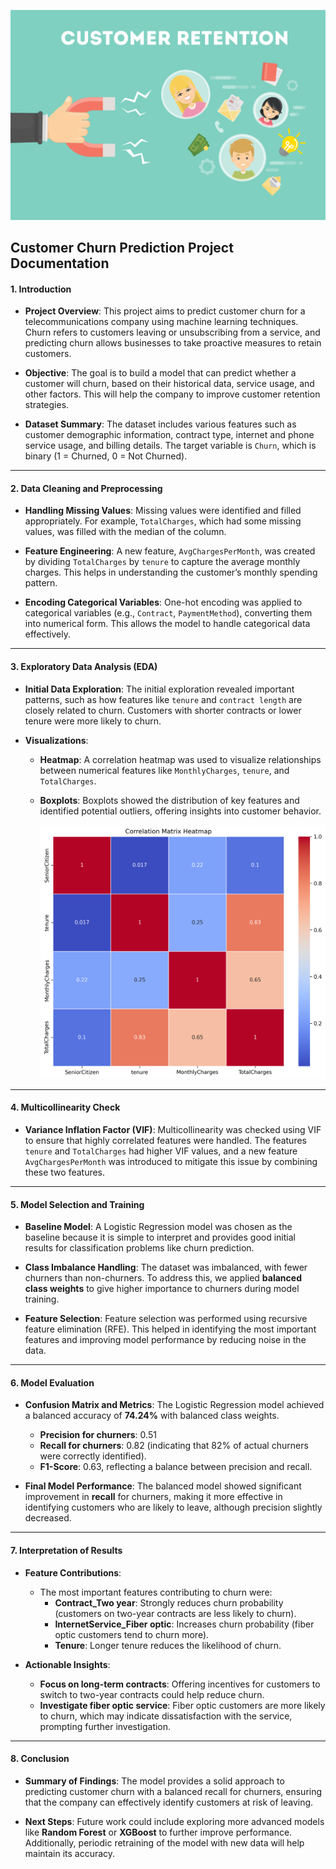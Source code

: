 ![](customer_retention_1.jpg)

## **Customer Churn Prediction Project Documentation**

#### **1. Introduction**
- **Project Overview**: This project aims to predict customer churn for a telecommunications company using machine learning techniques. Churn refers to customers leaving or unsubscribing from a service, and predicting churn allows businesses to take proactive measures to retain customers.
  
- **Objective**: The goal is to build a model that can predict whether a customer will churn, based on their historical data, service usage, and other factors. This will help the company to improve customer retention strategies.
  
- **Dataset Summary**: The dataset includes various features such as customer demographic information, contract type, internet and phone service usage, and billing details. The target variable is `Churn`, which is binary (1 = Churned, 0 = Not Churned).

---

#### **2. Data Cleaning and Preprocessing**
- **Handling Missing Values**: Missing values were identified and filled appropriately. For example, `TotalCharges`, which had some missing values, was filled with the median of the column.
  
- **Feature Engineering**: A new feature, `AvgChargesPerMonth`, was created by dividing `TotalCharges` by `tenure` to capture the average monthly charges. This helps in understanding the customer’s monthly spending pattern.
  
- **Encoding Categorical Variables**: One-hot encoding was applied to categorical variables (e.g., `Contract`, `PaymentMethod`), converting them into numerical form. This allows the model to handle categorical data effectively.

---

#### **3. Exploratory Data Analysis (EDA)**
- **Initial Data Exploration**: The initial exploration revealed important patterns, such as how features like `tenure` and `contract length` are closely related to churn. Customers with shorter contracts or lower tenure were more likely to churn.
  
- **Visualizations**:
   - **Heatmap**: A correlation heatmap was used to visualize relationships between numerical features like `MonthlyCharges`, `tenure`, and `TotalCharges`.
   - **Boxplots**: Boxplots showed the distribution of key features and identified potential outliers, offering insights into customer behavior.

     ![](Churn.png)
---

#### **4. Multicollinearity Check**
- **Variance Inflation Factor (VIF)**: Multicollinearity was checked using VIF to ensure that highly correlated features were handled. The features `tenure` and `TotalCharges` had higher VIF values, and a new feature `AvgChargesPerMonth` was introduced to mitigate this issue by combining these two features.

---

#### **5. Model Selection and Training**
- **Baseline Model**: A Logistic Regression model was chosen as the baseline because it is simple to interpret and provides good initial results for classification problems like churn prediction.
  
- **Class Imbalance Handling**: The dataset was imbalanced, with fewer churners than non-churners. To address this, we applied **balanced class weights** to give higher importance to churners during model training.
  
- **Feature Selection**: Feature selection was performed using recursive feature elimination (RFE). This helped in identifying the most important features and improving model performance by reducing noise in the data.

---

#### **6. Model Evaluation**
- **Confusion Matrix and Metrics**: The Logistic Regression model achieved a balanced accuracy of **74.24%** with balanced class weights.
   - **Precision for churners**: 0.51
   - **Recall for churners**: 0.82 (indicating that 82% of actual churners were correctly identified).
   - **F1-Score**: 0.63, reflecting a balance between precision and recall.

- **Final Model Performance**: The balanced model showed significant improvement in **recall** for churners, making it more effective in identifying customers who are likely to leave, although precision slightly decreased.

---

#### **7. Interpretation of Results**
- **Feature Contributions**: 
   - The most important features contributing to churn were:
     - **Contract_Two year**: Strongly reduces churn probability (customers on two-year contracts are less likely to churn).
     - **InternetService_Fiber optic**: Increases churn probability (fiber optic customers tend to churn more).
     - **Tenure**: Longer tenure reduces the likelihood of churn.
   
- **Actionable Insights**: 
   - **Focus on long-term contracts**: Offering incentives for customers to switch to two-year contracts could help reduce churn.
   - **Investigate fiber optic service**: Fiber optic customers are more likely to churn, which may indicate dissatisfaction with the service, prompting further investigation.

---

#### **8. Conclusion**
- **Summary of Findings**: The model provides a solid approach to predicting customer churn with a balanced recall for churners, ensuring that the company can effectively identify customers at risk of leaving.
  
- **Next Steps**: Future work could include exploring more advanced models like **Random Forest** or **XGBoost** to further improve performance. Additionally, periodic retraining of the model with new data will help maintain its accuracy.
